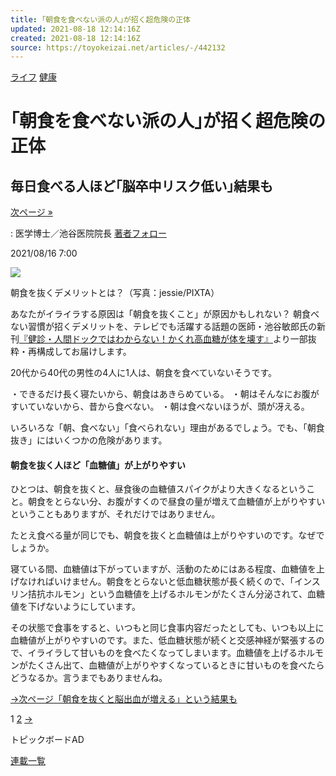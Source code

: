 ```yaml
---
title: ｢朝食を食べない派の人｣が招く超危険の正体
updated: 2021-08-18 12:14:16Z
created: 2021-08-18 12:14:16Z
source: https://toyokeizai.net/articles/-/442132
---
```


[ライフ](https://toyokeizai.net/list/genre/life)
[健康](https://toyokeizai.net/category/health)

# ｢朝食を食べない派の人｣が招く超危険の正体

## 毎日食べる人ほど｢脳卒中リスク低い｣結果も

 [次ページ »](https://toyokeizai.net/articles/-/442132?page=2)

  : 医学博士／池谷医院院長    [著者フォロー](https://id.toyokeizai.net/fm/?author_id=2889&author_name=%E6%B1%A0%E8%B0%B7+%E6%95%8F%E9%83%8E&referer=%2Farticles%2F-%2F442132)

2021/08/16 7:00

![](https://tk.ismcdn.jp/mwimgs/0/a/1140/img_0a06221667dbe362b9ace87c2f356b39776725.jpg)

朝食を抜くデメリットとは？（写真：jessie/PIXTA）

あなたがイライラする原因は「朝食を抜くこと」が原因かもしれない？ 朝食べない習慣が招くデメリットを、テレビでも活躍する話題の医師・池谷敏郎氏の新刊[『健診・人間ドックではわからない！かくれ高血糖が体を壊す』](https://www.amazon.co.jp/o/ASIN/4413097823/toyokeizaia-22)より一部抜粋・再構成してお届けします。

20代から40代の男性の4人に1人は、朝食を食べていないそうです。

・できるだけ長く寝たいから、朝食はあきらめている。
・朝はそんなにお腹がすいていないから、昔から食べない。
・朝は食べないほうが、頭が冴える。

いろいろな「朝、食べない」「食べられない」理由があるでしょう。でも、「朝食抜き」にはいくつかの危険があります。

#### 朝食を抜く人ほど「血糖値」が上がりやすい

ひとつは、朝食を抜くと、昼食後の血糖値スパイクがより大きくなるということ。朝食をとらない分、お腹がすくので昼食の量が増えて血糖値が上がりやすいということもありますが、それだけではありません。

たとえ食べる量が同じでも、朝食を抜くと血糖値は上がりやすいのです。なぜでしょうか。

寝ている間、血糖値は下がっていますが、活動のためにはある程度、血糖値を上げなければいけません。朝食をとらないと低血糖状態が長く続くので、「インスリン拮抗ホルモン」という血糖値を上げるホルモンがたくさん分泌されて、血糖値を下げないようにしています。

その状態で食事をすると、いつもと同じ食事内容だったとしても、いつも以上に血糖値が上がりやすいのです。また、低血糖状態が続くと交感神経が緊張するので、イライラして甘いものを食べたくなってしまいます。血糖値を上げるホルモンがたくさん出て、血糖値が上がりやすくなっているときに甘いものを食べたらどうなるか。言うまでもありませんね。

[→次ページ「朝食を抜くと脳出血が増える」という結果も](https://toyokeizai.net/articles/-/442132?page=2)

 1  [2](https://toyokeizai.net/articles/-/442132?page=2)  [→](https://toyokeizai.net/articles/-/442132?page=2)

トピックボードAD

[連載一覧](https://toyokeizai.net/list/columns)